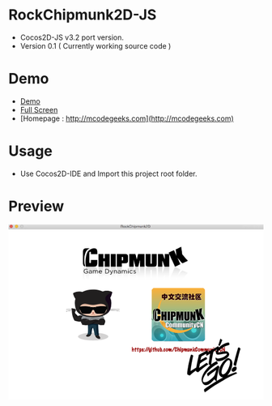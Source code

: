 RockChipmunk2D-JS
=================
- Cocos2D-JS v3.2 port version.
- Version 0.1 ( Currently working source code )

# Demo
- [Demo](http://mcodegeeks.com/wp-content/uploads/contents/RockChipmunk2D/)
- [Full Screen](http://mcodegeeks.com/wp-content/uploads/contents/RockChipmunk2D/main.html)
- [Homepage : http://mcodegeeks.com](http://mcodegeeks.com)

# Usage
- Use Cocos2D-IDE and Import this project root folder.

# Preview 
![](https://github.com/MSW9/RockChipmunk2D-JS/blob/master/snapshot/snapshot1.png)

